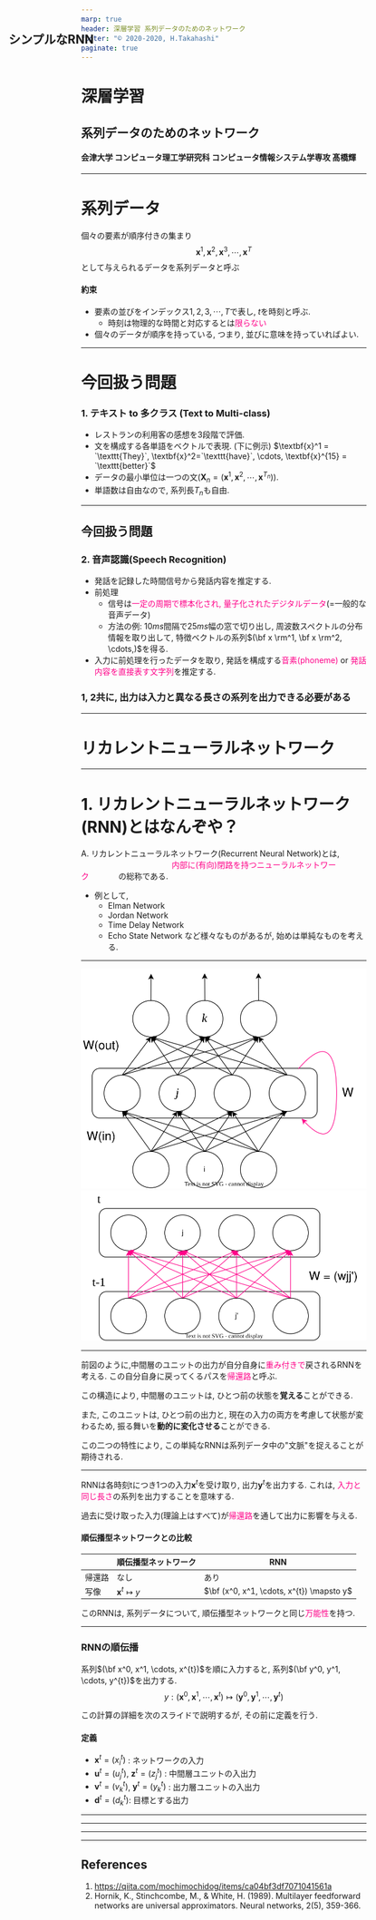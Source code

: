 ```yaml
---
marp: true
header: 深層学習 系列データのためのネットワーク
footer: "© 2020-2020, H.Takahashi" 
paginate: true
---
```


# 深層学習
## 系列データのためのネットワーク
#### 会津大学 コンピュータ理工学研究科 コンピュータ情報システム学専攻 髙橋輝
---

# 系列データ
個々の要素が順序付きの集まり
$$
    \textbf{x}^1, \textbf{x}^2, \textbf{x}^3, \cdots, \textbf{x}^T
$$
として与えられるデータを系列データと呼ぶ

#### 約束
<!-- 
BaseColor: #FF0088
AccentColor: #22FF00
-->
- 要素の並びをインデックス$1, 2, 3,\cdots, T$で表し, $t$を時刻と呼ぶ.
    - 時刻は物理的な時間と対応するとは<span style="color: #FF0088;">限らない</span>
- 個々のデータが順序を持っている, つまり, 並びに意味を持っていればよい.
---

# 今回扱う問題
 ### 1. テキスト to 多クラス (Text to Multi-class)
- レストランの利用客の感想を3段階で評価.
- 文を構成する各単語をベクトルで表現. (下に例示)
    $\textbf{x}^1 = `\texttt{They}`, \textbf{x}^2=`\texttt{have}`, \cdots, \textbf{x}^{15} = `\texttt{better}`$
- データの最小単位は一つの文$(\textbf{X}_n =(\textbf{x}^1, \textbf{x}^2, \cdots, \textbf{x}^{T_n})).$
- 単語数は自由なので, 系列長$T_n$も自由.

---
## 今回扱う問題
### 2. 音声認識(Speech Recognition)
- 発話を記録した時間信号から発話内容を推定する.
- 前処理
    - 信号は<span style="color: #FF0088">一定の周期で標本化され, 
        量子化されたデジタルデータ</span>(=一般的な音声データ)
    - 方法の例: $10ms$間隔で$25ms$幅の窓で切り出し, 周波数スペクトルの分布情報を取り出して, 特徴ベクトルの系列$(\bf x \rm^1, \bf x \rm^2, \cdots,)$を得る.
- 入力に前処理を行ったデータを取り, 発話を構成する<span style="color: #ff0088">音素(phoneme)</span> or 
<span style="color: #ff0088">発話内容を直接表す文字列</span>を推定する.
### 1, 2共に, 出力は入力と異なる長さの系列を出力できる必要がある
---

# リカレントニューラルネットワーク　<!-- fit -->

---

# 1. リカレントニューラルネットワーク(RNN)とはなんぞや？
A. リカレントニューラルネットワーク(Recurrent Neural Network)とは, 
<span style="color: #FF0088; padding:0 3pc 0 10pc;">内部に(有向)閉路を持つニューラルネットワーク</span> の総称である.

- 例として,
    - Elman Network
    - Jordan Network
    - Time Delay Network 
    - Echo State Network など様々なものがあるが, 始めは単純なものを考える.


---

<h2 style="position: absolute; top:80px; left:100px;">シンプルなRNN</h2>

![bg 80%](./figure/Figure6.2(a).svg)
![bg 80%](./figure/Figure6.2(b).svg)

---


前図のように,中間層のユニットの出力が自分自身に<span style="color: #FF0088">重み付きで</span>戻されるRNNを考える.
この自分自身に戻ってくるパスを<span style="color: #FF0088">帰還路</span>と呼ぶ.

この構造により, 中間層のユニットは, ひとつ前の状態を**覚える**ことができる.

また, このユニットは, ひとつ前の出力と, 現在の入力の両方を考慮して状態が変わるため, 振る舞いを**動的に変化させる**ことができる. 

この二つの特性により, この単純なRNNは系列データ中の"文脈"を捉えることが期待される.

---

RNNは各時刻tにつき1つの入力$\textbf{x}^t$を受け取り, 出力$\textbf{y}^t$を出力する.
これは, <span style="color: #ff0088">入力と同じ長さ</span>の系列を出力することを意味する.

過去に受け取った入力(理論上はすべて)が<span style="color: #ff0088">帰還路</span>を通して出力に影響を与える. 

#### 順伝播型ネットワークとの比較

| | 順伝播型ネットワーク | RNN |
| --- |-------------------- | --- |
| 帰還路 | なし | あり |
| 写像 | $\textbf{x}^{t} \mapsto y$ | $\bf (x^0, x^1, \cdots, x^{t}) \mapsto y$ |

このRNNは, 系列データについて, 順伝播型ネットワークと同じ<span style="color: #ff0088">万能性</span>を持つ.
<!-- 十分な個数の隠れ層ユニットがあれば任意の系列から系列への写像を任意の精度で近似できる. -->
---

### RNNの順伝播

系列$(\bf x^0, x^1, \cdots, x^{t})$を順に入力すると, 系列$(\bf y^0, y^1, \cdots, y^{t})$を出力する.
$$
    y : (\textbf{x}^0, \textbf{x}^1, \cdots, \textbf{x}^{t}) \mapsto (\textbf {y}^0, \textbf{y}^1, \cdots, \textbf{y}^{t})
$$

この計算の詳細を次のスライドで説明するが, その前に定義を行う.
#### 定義
- $\textbf{x}^t = (x_i^t)$ : ネットワークの入力
- $\textbf{u}^t = (u_j^t)$, $\textbf{z}^t = (z_j^t)$ : 中間層ユニットの入出力
- $\textbf{v}^t = (v_k^t)$, $\textbf{y}^t = (y_k^t)$ : 出力層ユニットの入出力
- $\textbf{d}^t = (d_k^t)$: 目標とする出力


---


---


---


---

## References 
1. https://qiita.com/mochimochidog/items/ca04bf3df7071041561a
1. Hornik, K., Stinchcombe, M., & White, H. (1989). Multilayer feedforward networks are universal approximators. Neural networks, 2(5), 359-366.